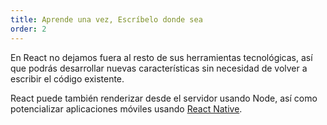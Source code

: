 ```yaml
---
title: Aprende una vez, Escríbelo donde sea
order: 2
---
```


En React no dejamos fuera al resto de sus herramientas tecnológicas, así que podrás desarrollar nuevas características sin necesidad de volver a escribir el código existente.

React puede también renderizar desde el servidor usando Node, así como potencializar aplicaciones móviles usando
[React Native](https://facebook.github.io/react-native/).
